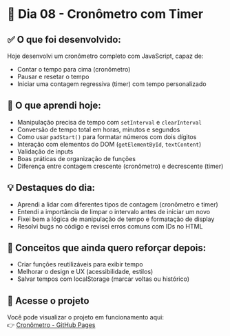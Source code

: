 # 📒 Dia 08 - Cronômetro com Timer

## ✅ O que foi desenvolvido:
Hoje desenvolvi um cronômetro completo com JavaScript, capaz de:
- Contar o tempo para cima (cronômetro)
- Pausar e resetar o tempo
- Iniciar uma contagem regressiva (timer) com tempo personalizado

## 🧠 O que aprendi hoje:
- Manipulação precisa de tempo com `setInterval` e `clearInterval`
- Conversão de tempo total em horas, minutos e segundos
- Como usar `padStart()` para formatar números com dois dígitos
- Interação com elementos do DOM (`getElementById`, `textContent`)
- Validação de inputs
- Boas práticas de organização de funções
- Diferença entre contagem crescente (cronômetro) e decrescente (timer)

## 💡 Destaques do dia:
- Aprendi a lidar com diferentes tipos de contagem (cronômetro e timer)
- Entendi a importância de limpar o intervalo antes de iniciar um novo
- Fixei bem a lógica de manipulação de tempo e formatação de display
- Resolvi bugs no código e revisei erros comuns com IDs no HTML

## 🧠 Conceitos que ainda quero reforçar depois:
- Criar funções reutilizáveis para exibir tempo
- Melhorar o design e UX (acessibilidade, estilos)
- Salvar tempos com localStorage (marcar voltas ou histórico)


## 🔗 Acesse o projeto

Você pode visualizar o projeto em funcionamento aqui:  
👉 [Cronômetro - GitHub Pages]()